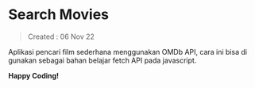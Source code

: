# Search Movies

> Created : 06 Nov 22

Aplikasi pencari film sederhana menggunakan OMDb API, cara ini bisa di gunakan sebagai bahan belajar fetch API pada javascript.

**Happy Coding!**
